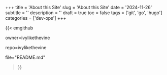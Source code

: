 +++
title = 'About this Site'
slug = 'About this Site'
date = '2024-11-26'
subtitle = ''
description = ''
draft = true
toc = false
tags = ['git', 'go', 'hugo']
categories = ['dev-ops']
+++

{{< emgithub

owner=ivylikethevine

repo=ivylikethevine

file="README.md"

>}}
